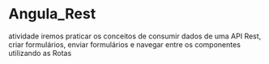 # Angula_Rest
atividade iremos praticar os conceitos de consumir dados de uma API Rest, criar formulários, enviar formulários e navegar entre os componentes utilizando as Rotas
